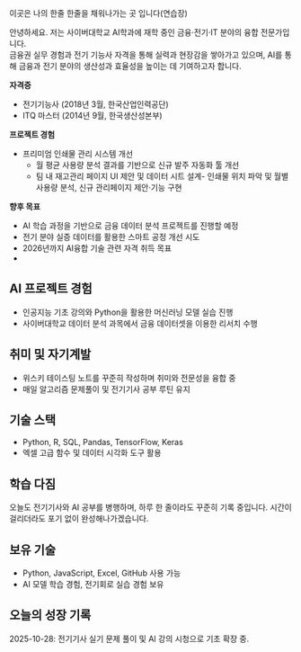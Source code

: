 이곳은 나의 한줄 한줄을 채워나가는 곳 입니다(연습장)

안녕하세요. 저는 사이버대학교 AI학과에 재학 중인 금융·전기·IT 분야의 융합 전문가입니다.  
금융권 실무 경험과 전기 기능사 자격을 통해 실력과 현장감을 쌓아가고 있으며, AI를 통해 금융과 전기 분야의 생산성과 효율성을 높이는 데 기여하고자 합니다.


**자격증**
- 전기기능사 (2018년 3월, 한국산업인력공단)
- ITQ 마스터 (2014년 9월, 한국생산성본부)

**프로젝트 경험**
- 프리미엄  인쇄물 관리 시스템 개선
  - 월 평균 사용량 분석 결과를 기반으로 신규 발주 자동화 툴 개선
  - 팀 내 재고관리 페이지 UI 제안 및 데이터 시트 설계- 인쇄물 위치 파악 및 월별 사용량 분석, 신규 관리페이지 제안·기능 구현

**향후 목표**
- AI 학습 과정을 기반으로 금융 데이터 분석 프로젝트를 진행할 예정
- 전기 분야 실증 데이터를 활용한 스마트 공정 개선 시도
- 2026년까지 AI융합 기술 관련 자격 취득 목표
- 
## AI 프로젝트 경험
- 인공지능 기초 강의와 Python을 활용한 머신러닝 모델 실습 진행  
- 사이버대학교 데이터 분석 과목에서 금융 데이터셋을 이용한 리서치 수행

## 취미 및 자기계발
- 위스키 테이스팅 노트를 꾸준히 작성하며 취미와 전문성을 융합 중  
- 매일 알고리즘 문제풀이 및 전기기사 공부 루틴 유지

## 기술 스택
- Python, R, SQL, Pandas, TensorFlow, Keras  
- 엑셀 고급 함수 및 데이터 시각화 도구 활용

## 학습 다짐
오늘도 전기기사와 AI 공부를 병행하며, 하루 한 줄이라도 꾸준히 기록 중입니다.
시간이 걸리더라도 포기 없이 완성해나가겠습니다.
## 보유 기술  
- Python, JavaScript, Excel, GitHub 사용 가능  
- AI 모델 학습 경험, 전기회로 실습 경험 보유

## 오늘의 성장 기록  
2025-10-28: 전기기사 실기 문제 풀이 및 AI 강의 시청으로 기초 확장 중.
